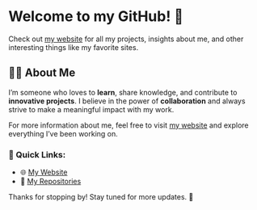 # Welcome to my GitHub! 🚀

Check out [my website](https://prebish.github.io) for all my projects, insights about me, and other interesting things like my favorite sites.


## 👨‍💻 About Me
I’m someone who loves to **learn**, share knowledge, and contribute to **innovative projects**. I believe in the power of **collaboration** and always strive to make a meaningful impact with my work.

For more information about me, feel free to visit [my website](https://prebish.github.io) and explore everything I’ve been working on.


### 🔗 Quick Links:
- 🌐 [My Website](https://prebish.github.io) 
- 📂 [My Repositories](https://github.com/prebish?tab=repositories)


Thanks for stopping by! Stay tuned for more updates. 🌟
